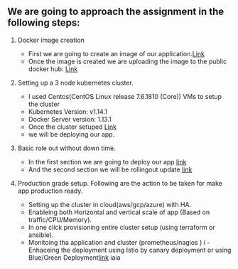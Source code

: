 ## We are going to approach the assignment in the following steps:

1. Docker image creation
    - First we are going to create an image of our application.[Link](https://github.com/saviovettoor/risk.ident_challange/tree/master/docker_image#image-creation)
    - Once the image is created we are uploading the image to the public docker hub: [Link](https://cloud.docker.com/repository/registry-1.docker.io/saviovettoor/myapp)

2. Setting up a 3 node kubernetes cluster.
    - I used Centos(CentOS Linux release 7.6.1810 (Core)) VMs to setup the cluster
    - Kubernetes Version: v1.14.1
    - Docker Server version: 1.13.1
    - Once the cluster setuped [Link](https://github.com/saviovettoor/risk.ident_challange/tree/master/cluster_setup)
    - we will be deploying our app.
3. Basic role out without down time.
    - In the first section we are going to deploy our app [link](https://github.com/saviovettoor/risk.ident_challange/blob/master/ZeroDowntimeDeployment/README.md#zerodowntimedeployment)
    - And the second section we will be rollingout update [link](https://github.com/saviovettoor/risk.ident_challange/blob/master/ZeroDowntimeDeployment/README.md#rolling-out-update)    
4. Production grade setup.
    Following are the action to be taken for make app production ready.
    - Setting up the cluster in cloud(aws/gcp/azure) with HA.
    - Enableing both Horizontal and vertical scale of app (Based on traffic/CPU/Memory).
    - In one click provisioning entire cluster setup (using terraform or ansible).
    - Monitoing tha application and cluster (prometheus/nagios )
i    - Enhaceing the deployment using Istio by canary deployment or using Blue/Green Deployment[link](https://github.com/saviovettoor/risk.ident_challange/blob/master/BlueGreenDeploymentUsingIstio/README.md#bluegreen-deployment-using-istio) 
iaia
